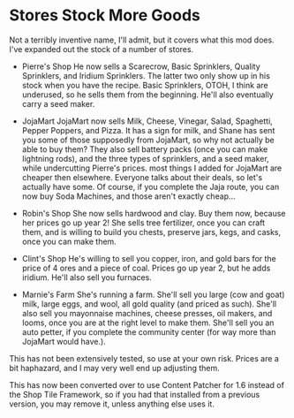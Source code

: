 ﻿# Stores Stock More Goods

Not a terribly inventive name, I'll admit, but it covers what this mod does. I've expanded out the stock of a number of stores.

* Pierre's Shop
    He now sells a Scarecrow, Basic Sprinklers, Quality Sprinklers, and Iridium Sprinklers. The latter two only show up in his stock when you have the recipe. Basic Sprinklers, OTOH, I think are underused, so he sells them from the beginning. He'll also eventually carry a seed maker.

* JojaMart
    JojaMart now sells Milk, Cheese, Vinegar, Salad, Spaghetti, Pepper Poppers, and Pizza. It has a sign for milk, and Shane has sent you some of those supposedly from JojaMart, so why not actually be able to buy them? They also sell battery packs (once you can make lightning rods), and the three types of sprinklers, and a seed maker, while undercutting Pierre's prices. most things I added for JojaMart are cheaper then elsewhere. Everyone talks about their deals, so let's actually have some. Of course, if you complete the Jaja route, you can now buy Soda Machines, and those aren't exactly cheap...

* Robin's Shop
    She now sells hardwood and clay. Buy them now, because her prices go up year 2! She sells tree fertilizer, once you can craft them, and is willing to build you chests, preserve jars, kegs, and casks, once you can make them.

* Clint's Shop
    He's willing to sell you copper, iron, and gold bars for the price of 4 ores and a piece of coal. Prices go up year 2, but he adds iridium. He'll also sell you furnaces.

* Marnie's Farm
    She's running a farm. She'll sell you large (cow and goat) milk, large eggs, and wool, all gold quality (and priced as such). She'll also sell you mayonnaise machines, cheese presses, oil makers, and looms, once you are at the right level to make them. She'll sell you an auto petter, if you complete the community center (for way more than JojaMart would have.).

This has not been extensively tested, so use at your own risk. Prices are a bit haphazard, and I may very well end up adjusting them.

This has now been converted over to use Content Patcher for 1.6 instead of the Shop Tile Framework, so if you had that installed from a previous version, you may remove it, unless anything else uses it.

